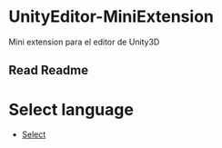 # UnityEditor-MiniExtension
Mini extension para el editor de Unity3D

## Read Readme

# Select language

* [Select](https://raw.githubusercontent.com/lPinchol/UnityEditor-MiniExtension/master/README-language.md)